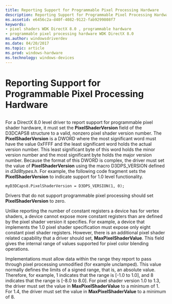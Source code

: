 ```yaml
---
title: Reporting Support for Programmable Pixel Processing Hardware
description: Reporting Support for Programmable Pixel Processing Hardware
ms.assetid: e6456c2a-d40f-4082-9122-fab9299808f7
keywords:
- pixel shaders WDK DirectX 8.0 , programmable hardware
- programmable pixel processing hardware WDK DirectX 8.0
ms.author: windowsdriverdev
ms.date: 04/20/2017
ms.topic: article
ms.prod: windows-hardware
ms.technology: windows-devices
---
```


# Reporting Support for Programmable Pixel Processing Hardware


## <span id="ddk_reporting_support_for_programmable_pixel_processing_hardware_gg"></span><span id="DDK_REPORTING_SUPPORT_FOR_PROGRAMMABLE_PIXEL_PROCESSING_HARDWARE_GG"></span>


For a DirectX 8.0 level driver to report support for programmable pixel shader hardware, it must set the **PixelShaderVersion** field of the D3DCAPS8 structure to a valid, nonzero pixel shader version number. The **PixelShaderVersion** is a DWORD where the most significant word must have the value 0xFFFF and the least significant word holds the actual version number. This least significant byte of this word holds the minor version number and the most significant byte holds the major version number. Because the format of this DWORD is complex, the driver must set the value of **PixelShaderVersion** using the macro D3DPS\_VERSION defined in *d3d8types.h*. For example, the following code fragment sets the **PixelShaderVersion** to indicate support for 1.0 level functionality.

```
myD3DCaps8.PixelShaderVersion = D3DPS_VERSION(1, 0);
```

Drivers that do not support programmable pixel processing should set **PixelShaderVersion** to zero.

Unlike reporting the number of constant registers a device has for vertex shaders, a device cannot expose more constant registers than are defined by the pixel shader version it specifies. For example, a device that implements the 1.0 pixel shader specification must expose only eight constant pixel shader registers. However, there is an additional pixel shader related capability that a driver should set, **MaxPixelShaderValue**. This field gives the internal range of values supported for pixel color blending operations.

Implementations must allow data within the range they report to pass through pixel processing unmodified (for example unclamped). This value normally defines the limits of a signed range, that is, an absolute value. Therefore, for example, 1 indicates that the range is \[-1.0 to 1.0\], and 8 indicates that the range is \[-8.0 to 8.0\]. For pixel shader version 1.0 to 1.3, the driver must set the value in **MaxPixelShaderValue** to a minimum of 1. For 1.4, the driver must set the value in **MaxPixelShaderValue** to a minimum of 8.

 

 





